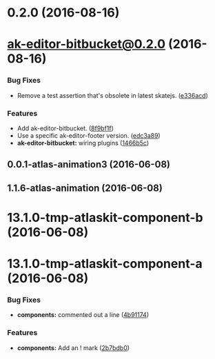 <a name="0.2.0"></a>
# 0.2.0 (2016-08-16)



<a name="ak-editor-bitbucket@0.2.0"></a>
# ak-editor-bitbucket@0.2.0 (2016-08-16)


### Bug Fixes

* Remove a test assertion that's obsolete in latest skatejs. ([e336acd](https://bitbucket.org/atlassian/atlaskit/commits/e336acd))


### Features

* Add ak-editor-bitbucket. ([8f9bf1f](https://bitbucket.org/atlassian/atlaskit/commits/8f9bf1f))
* Use a specific ak-editor-footer version. ([edc3a89](https://bitbucket.org/atlassian/atlaskit/commits/edc3a89))
* **ak-editor-bitbucket:** wiring plugins ([1466b5c](https://bitbucket.org/atlassian/atlaskit/commits/1466b5c))



<a name="0.0.1-atlas-animation3"></a>
## 0.0.1-atlas-animation3 (2016-06-08)



<a name="1.1.6-atlas-animation"></a>
## 1.1.6-atlas-animation (2016-06-08)



<a name="13.1.0-tmp-atlaskit-component-b"></a>
# 13.1.0-tmp-atlaskit-component-b (2016-06-08)



<a name="13.1.0-tmp-atlaskit-component-a"></a>
# 13.1.0-tmp-atlaskit-component-a (2016-06-08)


### Bug Fixes

* **components:** commented out a line ([4b91174](https://bitbucket.org/atlassian/atlaskit/commits/4b91174))


### Features

* **components:** Add an ! mark ([2b7bdb0](https://bitbucket.org/atlassian/atlaskit/commits/2b7bdb0))



